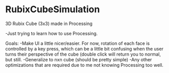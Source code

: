 # RubixCubeSimulation
3D Rubix Cube (3x3) made in Processing

-Just trying to learn how to use Processing.

Goals:
-Make UI a little nicer/easier. For now, rotation of each face is controlled by a key press, which can be a little bit confusing when the user turns their perspective of the cube (double click will return you to normal, but still.
-Generalize to nxn cube (should be pretty simple)
-Any other optimizations that are required due to me not knowing Processing too well.
